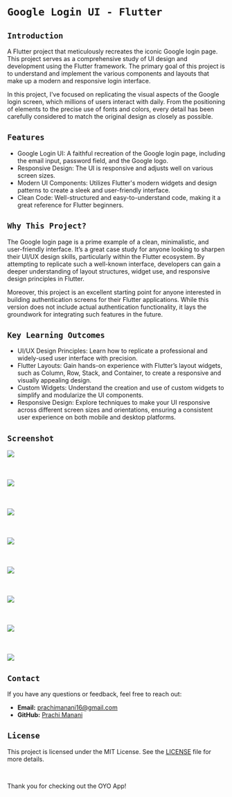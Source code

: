 # `Google Login UI - Flutter`

## `Introduction`

A Flutter project that meticulously recreates the iconic Google login page. This project serves as a comprehensive study of UI design and development using the Flutter framework. The primary goal of this project is to understand and implement the various components and layouts that make up a modern and responsive login interface.

In this project, I've focused on replicating the visual aspects of the Google login screen, which millions of users interact with daily. From the positioning of elements to the precise use of fonts and colors, every detail has been carefully considered to match the original design as closely as possible.

## `Features`

- Google Login UI: A faithful recreation of the Google login page, including the email input, password field, and the Google logo.
- Responsive Design: The UI is responsive and adjusts well on various screen sizes.
- Modern UI Components: Utilizes Flutter's modern widgets and design patterns to create a sleek and user-friendly interface.
- Clean Code: Well-structured and easy-to-understand code, making it a great reference for Flutter beginners.

## `Why This Project?`

The Google login page is a prime example of a clean, minimalistic, and user-friendly interface. It’s a great case study for anyone looking to sharpen their UI/UX design skills, particularly within the Flutter ecosystem. By attempting to replicate such a well-known interface, developers can gain a deeper understanding of layout structures, widget use, and responsive design principles in Flutter.

Moreover, this project is an excellent starting point for anyone interested in building authentication screens for their Flutter applications. While this version does not include actual authentication functionality, it lays the groundwork for integrating such features in the future.


## `Key Learning Outcomes`
- UI/UX Design Principles: Learn how to replicate a professional and widely-used user interface with precision.
- Flutter Layouts: Gain hands-on experience with Flutter’s layout widgets, such as Column, Row, Stack, and Container, to create a responsive and visually appealing design.
- Custom Widgets: Understand the creation and use of custom widgets to simplify and modularize the UI components.
- Responsive Design: Explore techniques to make your UI responsive across different screen sizes and orientations, ensuring a consistent user experience on both mobile and desktop platforms.



## `Screenshot`

<img src= "https://github.com/user-attachments/assets/e24fd04a-51a7-48ef-906b-ea05939e099d" >
<br><br><br><br>
<img src= "https://github.com/user-attachments/assets/b0a4ebec-556f-450d-8a97-944978f823d1" >
<br><br><br><br>
<img src= "https://github.com/user-attachments/assets/24ed402b-f472-4e21-8393-b247514cbf38" >
<br><br><br><br>
<img src= "https://github.com/user-attachments/assets/5cb76b09-0f69-4d1f-908a-f63e975d8065" >
<br><br><br><br>
<img src= "https://github.com/user-attachments/assets/11776f84-39af-49ed-93f0-2b5b8c928f8f" >
<br><br><br><br>
<img src= "https://github.com/user-attachments/assets/8dcdcb88-7d77-42d7-8cdd-3a6020026025" >
<br><br><br><br>
<img src= "https://github.com/user-attachments/assets/660f84f0-78fa-41d0-91ae-f8aadfe40f83" >
<br><br><br><br>
<img src= "https://github.com/user-attachments/assets/11615e87-26da-496e-8be9-5ed236a0a119" >



## `Contact`
If you have any questions or feedback, feel free to reach out:

- **Email:** prachimanani16@gmail.com
- **GitHub:** [Prachi Manani](https://github.com/prachimanani01)

## `License`
This project is licensed under the MIT License. See the [LICENSE](https://github.com/prachimanani01/LICENSE/blob/main/LICENSE) file for more details.

<br>

Thank you for checking out the OYO App!




